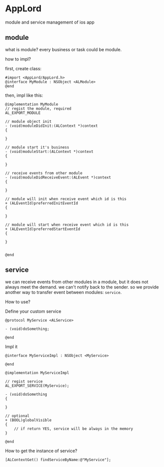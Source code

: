 # AppLord

module and service management of ios app

## module

what is module? every business or task could be module.

how to impl?

first, create class:

```objc
#import <AppLord/AppLord.h>
@interface MyModule : NSObject <ALModule>
@end
```

then, impl like this:
```objc
@implementation MyModule
// regist the module, required
AL_EXPORT_MODULE

// module object init
- (void)moduleDidInit:(ALContext *)context
{
        
}

// module start it's business
- (void)moduleStart:(ALContext *)context
{
    
}

// receive events from other module
- (void)moduleDidReceiveEvent:(ALEvent *)context
{

}

// module will init when receive event which id is this
+ (ALEventId)preferredInitEventId
{

}
    
// module will start when receive event which id is this
+ (ALEventId)preferredStartEventId
{

}


@end
```
## service

we can receive events from other modules in a module, but it does not always meet the demand. we can't notify back to the sender. so we provide another way to transfer event between modules: `service`.

How to use?

Define your custom service
```objc
@protocol MyService <ALService>

- (void)doSomething;

@end
```

Impl it
```objc
@interface MyServiceImpl : NSObject <MyService>

@end

@implementation MyServiceImpl

// regist service
AL_EXPORT_SERVICE(MyService);

- (void)doSomething
{

}

// optional
+ (BOOL)globalVisible
{
    // if return YES, service will be always in the memory
}

@end
```

How to get the instance of service?
```objc
[ALContextGet() findServiceByName:@"MyService"];
```

